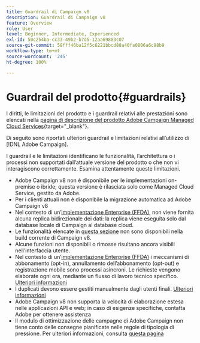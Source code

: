 ```yaml
---
title: Guardrail di Campaign v8
description: Guardrail di Campaign v8
feature: Overview
role: User
level: Beginner, Intermediate, Experienced
exl-id: 50c254ba-cc33-49b2-b7d5-12aa69883c07
source-git-commit: 58fff46ba12f5c6221bbcd88a40fa0806a6c98b9
workflow-type: tm+mt
source-wordcount: '245'
ht-degree: 100%

---
```


# Guardrail del prodotto{#guardrails}

I diritti, le limitazioni del prodotto e i guardrail relativi alle prestazioni sono elencati nella [pagina di descrizione del prodotto Adobe Campaign Managed Cloud Services](https://helpx.adobe.com/it/legal/product-descriptions/adobe-campaign-managed-cloud-services.html){target="_blank"}.

Di seguito sono riportati ulteriori guardrail e limitazioni relativi all’utilizzo di [!DNL Adobe Campaign].

I guardrail e le limitazioni identificano le funzionalità, l’architettura o i processi non supportati dall’attuale versione del prodotto o che non vi interagiscono correttamente. Esamina attentamente queste limitazioni.

* Adobe Campaign v8 non è disponibile per le implementazioni on-premise o ibride; questa versione è rilasciata solo come Managed Cloud Service, gestito da Adobe.
* Per i clienti attuali non è disponibile la migrazione automatica ad Adobe Campaign v8
* Nel contesto di un’[implementazione Enterprise (FFDA)](../architecture/enterprise-deployment.md), non viene fornita alcuna replica bidirezionale dei dati: la replica viene eseguita solo dal database locale di Campaign al database cloud.
* Le funzionalità elencate in [questa sezione](v7-to-v8.md#gs-unavailable-features) non sono disponibili nella build corrente di Campaign v8.
* Alcune funzioni non disponibili o rimosse risultano ancora visibili nell’interfaccia utente.
* Nel contesto di un’[implementazione Enterprise (FFDA)](../architecture/enterprise-deployment.md) i meccanismi di abbonamento (opt-in), annullamento dell’abbonamento (opt-out) e registrazione mobile sono processi asincroni. Le richieste vengono elaborate ogni ora, mediante un flusso di lavoro tecnico specifico. [Ulteriori informazioni](../architecture/replication.md#tech-wf)
* I duplicati devono essere gestiti manualmente dagli utenti finali. [Ulteriori informazioni](../architecture/keys.md)
* Adobe Campaign v8 non supporta la velocità di elaborazione estesa nelle applicazioni API e web; in caso di esigenze specifiche, contatta Adobe per ottenere assistenza
* Il modulo di ottimizzazione delle campagne di Adobe Campaign non tiene conto delle consegne pianificate nelle regole di tipologia di pressione. Per ulteriori informazioni, consulta [questa pagina](https://experienceleague.adobe.com/docs/campaign/automation/campaign-optimization/pressure-rules.html?lang=it)